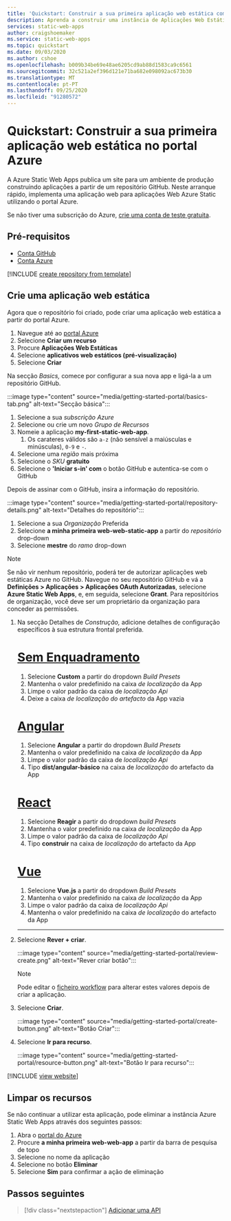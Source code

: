 ```yaml
---
title: 'Quickstart: Construir a sua primeira aplicação web estática com aplicações web estáticas Azure usando o portal Azure'
description: Aprenda a construir uma instância de Aplicações Web Estáticas Azure com o portal Azure.
services: static-web-apps
author: craigshoemaker
ms.service: static-web-apps
ms.topic: quickstart
ms.date: 09/03/2020
ms.author: cshoe
ms.openlocfilehash: b009b34be69e48ae6205cd9ab88d1583ca9c6561
ms.sourcegitcommit: 32c521a2ef396d121e71ba682e098092ac673b30
ms.translationtype: MT
ms.contentlocale: pt-PT
ms.lasthandoff: 09/25/2020
ms.locfileid: "91280572"
---
```

# <a name="quickstart-building-your-first-static-web-app-in-the-azure-portal"></a>Quickstart: Construir a sua primeira aplicação web estática no portal Azure

A Azure Static Web Apps publica um site para um ambiente de produção construindo aplicações a partir de um repositório GitHub. Neste arranque rápido, implementa uma aplicação web para aplicações Web Azure Static utilizando o portal Azure.

Se não tiver uma subscrição do Azure, [crie uma conta de teste gratuita](https://azure.microsoft.com/free).

## <a name="prerequisites"></a>Pré-requisitos

- [Conta GitHub](https://github.com)
- [Conta Azure](https://portal.azure.com)

[!INCLUDE [create repository from template](../../includes/static-web-apps-get-started-create-repo.md)]

## <a name="create-a-static-web-app"></a>Crie uma aplicação web estática

Agora que o repositório foi criado, pode criar uma aplicação web estática a partir do portal Azure.

1. Navegue até ao [portal Azure](https://portal.azure.com)
1. Selecione **Criar um recurso**
1. Procure **Aplicações Web Estáticas**
1. Selecione **aplicativos web estáticos (pré-visualização)**
1. Selecione **Criar**

Na secção _Basics,_ comece por configurar a sua nova app e ligá-la a um repositório GitHub.

:::image type="content" source="media/getting-started-portal/basics-tab.png" alt-text="Secção básica":::

1. Selecione a sua _subscrição Azure_
1. Selecione ou crie um novo _Grupo de Recursos_
1. Nomeie a aplicação **my-first-static-web-app**.
      1. Os carateres válidos são `a-z` (não sensível a maiúsculas e minúsculas), `0-9` e `-`.
1. Selecione uma _região_ mais próxima
1. Selecione o _SKU_ **gratuito**
1. Selecione o **'Iniciar s-in' com** o botão GitHub e autentica-se com o GitHub

Depois de assinar com o GitHub, insira a informação do repositório.

:::image type="content" source="media/getting-started-portal/repository-details.png" alt-text="Detalhes do repositório":::

1. Selecione a sua _Organização_ Preferida
1. Selecione **a minha primeira web-web-static-app** a partir do _repositório_ drop-down
1. Selecione **mestre** do _ramo_ drop-down

> [!NOTE]
> Se não vir nenhum repositório, poderá ter de autorizar aplicações web estáticas Azure no GitHub. Navegue no seu repositório GitHub e vá a **Definições > Aplicações > Aplicações OAuth Autorizadas**, selecione **Azure Static Web Apps**, e, em seguida, selecione **Grant**. Para repositórios de organização, você deve ser um proprietário da organização para conceder as permissões.

1. Na secção Detalhes de _Construção,_ adicione detalhes de configuração específicos à sua estrutura frontal preferida.

    # <a name="no-framework"></a>[Sem Enquadramento](#tab/vanilla-javascript)

    1. Selecione **Custom** a partir do dropdown _Build Presets_
    1. Mantenha o valor predefinido na caixa _de localização_ da App
    1. Limpe o valor padrão da caixa de _localização Api_
    1. Deixe a caixa _de localização do artefacto_ da App vazia

    # <a name="angular"></a>[Angular](#tab/angular)

    1. Selecione **Angular** a partir do dropdown _Build Presets_
    1. Mantenha o valor predefinido na caixa _de localização_ da App
    1. Limpe o valor padrão da caixa de _localização Api_
    1. Tipo **dist/angular-básico** na caixa de _localização_ do artefacto da App

    # <a name="react"></a>[React](#tab/react)

    1. Selecione **Reagir** a partir do dropdown _build Presets_
    1. Mantenha o valor predefinido na caixa _de localização_ da App
    1. Limpe o valor padrão da caixa de _localização Api_
    1. Tipo **construir** na caixa de _localização_ do artefacto da App

    # <a name="vue"></a>[Vue](#tab/vue)

    1. Selecione **Vue.js** a partir do dropdown _Build Presets_
    1. Mantenha o valor predefinido na caixa _de localização_ da App
    1. Limpe o valor padrão da caixa de _localização Api_
    1. Mantenha o valor predefinido na caixa _de localização_ do artefacto da App

    ---

1. Selecione **Rever + criar**.

    :::image type="content" source="media/getting-started-portal/review-create.png" alt-text="Rever criar botão":::

    > [!NOTE]
    > Pode editar o [ficheiro workflow](github-actions-workflow.md) para alterar estes valores depois de criar a aplicação.

1. Selecione **Criar**.

    :::image type="content" source="media/getting-started-portal/create-button.png" alt-text="Botão Criar":::

1. Selecione **Ir para recurso**.

    :::image type="content" source="media/getting-started-portal/resource-button.png" alt-text="Botão Ir para recurso":::

[!INCLUDE [view website](../../includes/static-web-apps-get-started-view-website.md)]

## <a name="clean-up-resources"></a>Limpar os recursos

Se não continuar a utilizar esta aplicação, pode eliminar a instância Azure Static Web Apps através dos seguintes passos:

1. Abra o [portal do Azure](https://portal.azure.com)
1. Procure **a minha primeira web-web-app** a partir da barra de pesquisa de topo
1. Selecione no nome da aplicação
1. Selecione no botão **Eliminar**
1. Selecione **Sim** para confirmar a ação de eliminação

## <a name="next-steps"></a>Passos seguintes

> [!div class="nextstepaction"]
> [Adicionar uma API](add-api.md)

